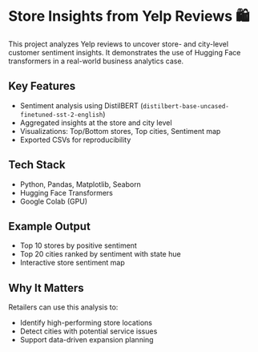 # Store Insights from Yelp Reviews 🛍️

This project analyzes Yelp reviews to uncover store- and city-level customer sentiment insights.
It demonstrates the use of Hugging Face transformers in a real-world business analytics case.

## Key Features
- Sentiment analysis using DistilBERT (`distilbert-base-uncased-finetuned-sst-2-english`)
- Aggregated insights at the store and city level
- Visualizations: Top/Bottom stores, Top cities, Sentiment map
- Exported CSVs for reproducibility

## Tech Stack
- Python, Pandas, Matplotlib, Seaborn
- Hugging Face Transformers
- Google Colab (GPU)

## Example Output
- Top 10 stores by positive sentiment
- Top 20 cities ranked by sentiment with state hue
- Interactive store sentiment map

## Why It Matters
Retailers can use this analysis to:
- Identify high-performing store locations
- Detect cities with potential service issues
- Support data-driven expansion planning
